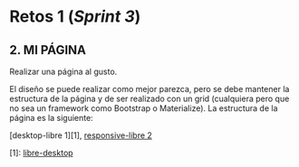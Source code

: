 # __Retos 1__ (_Sprint 3_)

## 2. MI PÁGINA

Realizar una página al gusto.

El diseño se puede realizar como mejor parezca, pero se debe mantener la estructura de la página y de ser realizado con un grid (cualquiera pero que no sea un framework como Bootstrap o Materialize). La estructura de la página es la siguiente:

[desktop-libre 1][1], [responsive-libre 2][2]

[1]: [libre-desktop](https://raw.githubusercontent.com/Laboratoria/curricula-js/085543c5f0477cffcd3619ad3ffc3c03106caefc/04-social-network/00-rwd/06-code-challenges/desktop.png "libre-desktop")

[2]: https://raw.githubusercontent.com/Laboratoria/curricula-js/085543c5f0477cffcd3619ad3ffc3c03106caefc/04-social-network/00-rwd/06-code-challenges/responsive.png "responsibe-libre"
